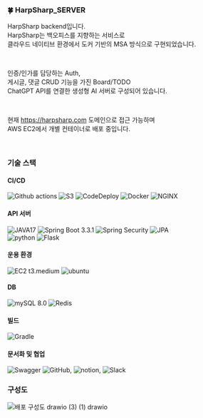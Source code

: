 ### 🍀 HarpSharp_SERVER
HarpSharp backend입니다. <br>
HarpSharp는 백오피스를 지향하는 서비스로 <br>
클라우드 네이티브 환경에서 도커 기반의 MSA 방식으로 구현되었습니다.<br>

<br>

인증/인가를 담당하는 Auth, <br>
게시글, 댓글 CRUD 기능을 가진 Board/TODO <br>
ChatGPT API를 연결한 생성형 AI 서버로 구성되어 있습니다. <br>
 
 <br>
 
현재 https://harpsharp.com 도메인으로 접근 가능하며 <br>
AWS EC2에서 개별 컨테이너로 배포 중입니다. <br>

 <br>

### 기술 스택
#### CI/CD
![Github actions](https://img.shields.io/badge/Actions-2088FF?style=for-the-badge&logo=GithubActions&logoColor=white) ![S3](https://img.shields.io/badge/S3-569A31?style=for-the-badge&logo=AmazoneS3&logoColor=whit) ![CodeDeploy](https://img.shields.io/badge/CodeDeploy-ab0fd7?style=for-the-badge) ![Docker](https://img.shields.io/badge/Docker-2496ED?style=for-the-badge&logo=Docker&logoColor=white) ![NGINX](https://img.shields.io/badge/NGINX-009639?style=for-the-badge&logo=Nginx&logoColor=white) <br>


#### API 서버
![JAVA17](https://img.shields.io/badge/JAVA17-6DB33F?style=for-the-badge) ![Spring Boot 3.3.1](https://img.shields.io/badge/SpringBoot-6DB33F?style=for-the-badge&logo=SpringBoot&logoColor=white) ![Spring Security](https://img.shields.io/badge/SpringSecurity-6DB33F?style=for-the-badge&logo=SpringSecurity&logoColor=white) ![JPA](https://img.shields.io/badge/JPA-6DB33F?style=for-the-badge) <br>
![python](https://img.shields.io/badge/Python-3776AB?style=for-the-badge&logo=Python&logoColor=white) ![Flask](https://img.shields.io/badge/Flask-000000?style=for-the-badge&logo=Flask&logoColor=white) <br>

#### 운용 환경
![EC2 t3.medium](https://img.shields.io/badge/t3.midium-FF9900?style=for-the-badge&logo=EC2&logoColor=white) ![ubuntu](https://img.shields.io/badge/Ubuntu-E95420?style=for-the-badge&logo=Ubuntu&logoColor=white) <br>
#### DB
![mySQL 8.0](https://img.shields.io/badge/MySQL-4479A1?style=for-the-badge&logo=MySQL&logoColor=white) ![Redis](https://img.shields.io/badge/Redis-FF4438?style=for-the-badge&logo=Redis&logoColor=white)<br>
#### 빌드
![Gradle](https://img.shields.io/badge/Gradle-02303A?style=for-the-badge&logo=Gradle&logoColor=white)
<br>

#### 문서화 및 협업
![Swagger](https://img.shields.io/badge/Swagger-85EA2D?style=for-the-badge&logo=Swagger&logoColor=white) ![GitHub](https://img.shields.io/badge/GitHub-181717?style=for-the-badge&logo=GitHub&logoColor=white), ![notion](https://img.shields.io/badge/Notion-000000?style=for-the-badge&logo=Notion&logoColor=white), ![Slack](https://img.shields.io/badge/Slack-4A154B?style=for-the-badge&logo=Slack&logoColor=white) <br>


### 구성도
![배포 구성도 drawio (3) (1) drawio](https://github.com/user-attachments/assets/5d9c108f-9359-49c2-88e3-f2c99b6618ea)
